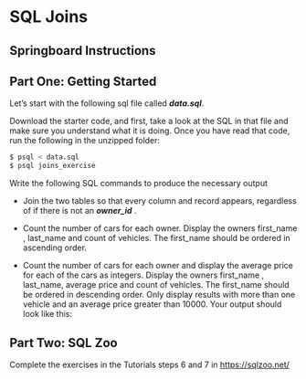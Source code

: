 # SQL Joins
## Springboard Instructions

## **Part One: Getting Started**

Let’s start with the following sql file called ***data.sql***.

Download the starter code, and first, take a look at the SQL in that file and make sure you understand what it is doing. Once you have read that code, run the following in the unzipped folder:

```bash
$ psql < data.sql
$ psql joins_exercise
```

Write the following SQL commands to produce the necessary output

- Join the two tables so that every column and record appears, regardless of if there is not an ***owner_id*** .

- Count the number of cars for each owner. Display the owners first_name , last_name and count of vehicles. The first_name should be ordered in ascending order.

- Count the number of cars for each owner and display the average price for each of the cars as integers. Display the owners first_name , last_name, average price and count of vehicles. The first_name should be ordered in descending order. Only display results with more than one vehicle and an average price greater than 10000. Your output should look like this:

## **Part Two: SQL Zoo**

Complete the exercises in the Tutorials steps 6 and 7 in https://sqlzoo.net/

